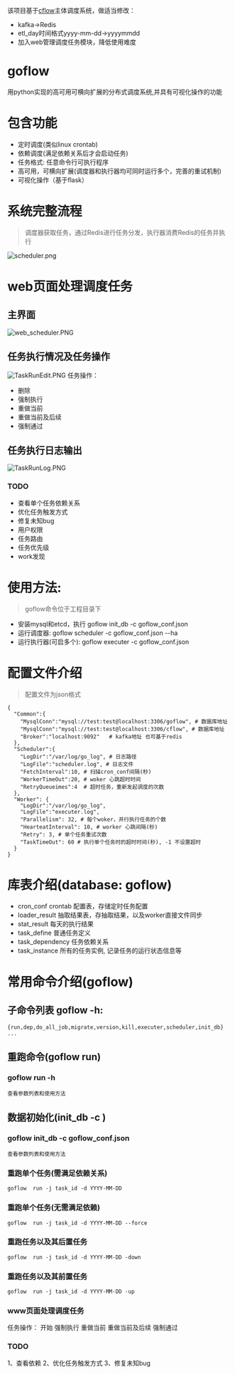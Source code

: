 该项目基于[cflow](https://github.com/lanfang/cflow)主体调度系统，做适当修改：
- kafka->Redis
- etl_day时间格式yyyy-mm-dd->yyyymmdd
- 加入web管理调度任务模块，降低使用难度

# goflow
 用python实现的高可用可横向扩展的分布式调度系统,并具有可视化操作的功能

# 包含功能
- 定时调度(类似linux crontab)
- 依赖调度(满足依赖关系后才会启动任务)
- 任务格式: 任意命令行可执行程序
- 高可用，可横向扩展(调度器和执行器均可同时运行多个，完善的重试机制)
- 可视化操作（基于flask）

# 系统完整流程
> 调度器获取任务，通过Redis进行任务分发，执行器消费Redis的任务并执行

![scheduler.png](https://github.com/importer/goflow/raw/master/docs/scheduler.png)

# web页面处理调度任务
## 主界面
![web_scheduler.PNG](https://github.com/importer/goflow/raw/master/docs/web_scheduler.PNG)
## 任务执行情况及任务操作
![TaskRunEdit.PNG](https://github.com/importer/goflow/raw/master/docs/TaskRunEdit.PNG)
任务操作：
- 删除
- 强制执行
- 重做当前
- 重做当前及后续
- 强制通过

## 任务执行日志输出
![TaskRunLog.PNG](https://github.com/importer/goflow/raw/master/docs/TaskRunLog.PNG)


### TODO
- 查看单个任务依赖关系
- 优化任务触发方式
- 修复未知bug
- 用户权限
- 任务路由
- 任务优先级
- work发现
# 使用方法:
> goflow命令位于工程目录下


- 安装mysql和etcd，执行 goflow init_db -c goflow_conf.json
- 运行调度器: goflow scheduler -c goflow_conf.json --ha
- 运行执行器(可启多个): goflow executer -c goflow_conf.json


# 配置文件介绍
> 配置文件为json格式
```
{
  "Common":{
    "MysqlConn":"mysql://test:test@localhost:3306/goflow", # 数据库地址
    "MysqlConn":"mysql://test:test@localhost:3306/cflow", # 数据库地址
    "Broker":"localhost:9092"   # kafka地址 也可基于redis
  },
  "Scheduler":{
    "LogDir":"/var/log/go_log", # 日志路径
    "LogFile":"scheduler.log", # 日志文件
    "FetchInterval":10, # 扫描cron_conf间隔(秒)
    "WorkerTimeOut":20, # woker 心跳超时时间
    "RetryQueueimes":4  # 超时任务，重新发起调度的次数
  },
  "Worker": {
    "LogDir":"/var/log/go_log",
    "LogFile":"executer.log",
    "Parallelism": 32, # 每个woker，并行执行任务的个数
    "HearteatInterval": 10, # worker 心跳间隔(秒)
    "Retry": 3, # 单个任务重试次数
    "TaskTimeOut": 60 # 执行单个任务时的超时时间(秒), -1 不设置超时
  }
}
```


# 库表介绍(database: goflow)
- cron_conf crontab 配置表，存储定时任务配置
- loader_result 抽取结果表，存抽取结果，以及worker直接文件同步
- stat_result 每天的执行结果
- task_define 普通任务定义
- task_dependency 任务依赖关系
- task_instance 所有的任务实例, 记录任务的运行状态信息等


# 常用命令介绍(goflow)
## 子命令列表 goflow -h:
```
{run,dep,do_all_job,migrate,version,kill,executer,scheduler,init_db} ...
```
## 重跑命令(goflow run)
### goflow run -h
```
查看参数列表和使用方法
```

## 数据初始化(init_db -c )
### goflow init_db -c goflow_conf.json
```
查看参数列表和使用方法
```

### 重跑单个任务(需满足依赖关系)
```
goflow  run -j task_id -d YYYY-MM-DD  
```

### 重跑单个任务(无需满足依赖)
```
goflow  run -j task_id -d YYYY-MM-DD --force 
```

### 重跑任务以及其后置任务
```
goflow  run -j task_id -d YYYY-MM-DD -down
```

### 重跑任务以及其前置任务
```
goflow  run -j task_id -d YYYY-MM-DD -up
```
  

### www页面处理调度任务
任务操作：
开始
强制执行
重做当前
重做当前及后续
强制通过
### TODO
1、查看依赖
2、优化任务触发方式
3、修复未知bug
